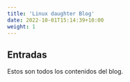 ```yaml
---
title: 'Linux daughter Blog'
date: 2022-10-01T15:14:39+10:00
weight: 1
---
```


## Entradas

Estos son todos los contenidos del blog.
